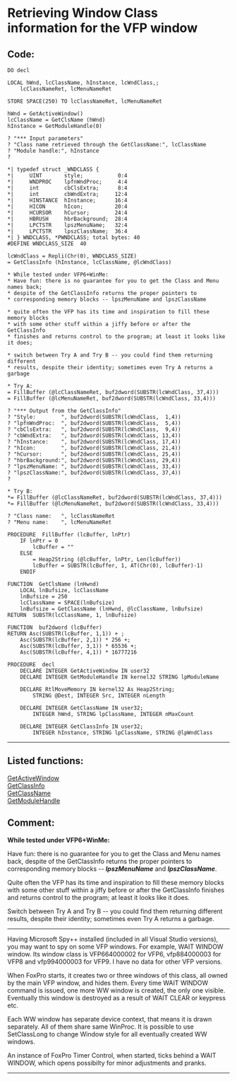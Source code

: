 
# Retrieving Window Class information for the VFP window

## Code:
```foxpro  
DO decl

LOCAL hWnd, lcClassName, hInstance, lcWndClass,;
	lcClassNameRet, lcMenuNameRet

STORE SPACE(250) TO lcClassNameRet, lcMenuNameRet

hWnd = GetActiveWindow()
lcClassName = GetClsName (hWnd)
hInstance = GetModuleHandle(0)

? "*** Input parameters"
? "Class name retrieved through the GetClassName:", lcClassName
? "Module handle:", hInstance
?

*| typedef struct _WNDCLASS {
*|     UINT       style;           0:4
*|     WNDPROC    lpfnWndProc;     4:4
*|     int        cbClsExtra;      8:4
*|     int        cbWndExtra;     12:4
*|     HINSTANCE  hInstance;      16:4
*|     HICON      hIcon;          20:4
*|     HCURSOR    hCursor;        24:4
*|     HBRUSH     hbrBackground;  28:4
*|     LPCTSTR    lpszMenuName;   32:4
*|     LPCTSTR    lpszClassName;  36:4
*| } WNDCLASS, *PWNDCLASS; total bytes: 40
#DEFINE WNDCLASS_SIZE  40

lcWndClass = Repli(Chr(0), WNDCLASS_SIZE)
= GetClassInfo (hInstance, lcClassName, @lcWndClass)

* While tested under VFP6+WinMe:
* Have fun: there is no guarantee for you to get the Class and Menu names back;
* despite of the GetClassInfo returns the proper pointers to
* corresponding memory blocks -- lpszMenuName and lpszClassName

* quite often the VFP has its time and inspiration to fill these memory blocks
* with some other stuff within a jiffy before or after the GetClassInfo
* finishes and returns control to the program; at least it looks like it does;

* switch between Try A and Try B -- you could find them returning different
* results, despite their identity; sometimes even Try A returns a garbage

* Try A:
= FillBuffer (@lcClassNameRet, buf2dword(SUBSTR(lcWndClass, 37,4)))
= FillBuffer (@lcMenuNameRet, buf2dword(SUBSTR(lcWndClass, 33,4)))

? "*** Output from the GetClassInfo"
? "Style:        ", buf2dword(SUBSTR(lcWndClass,  1,4))
? "lpfnWndProc:  ", buf2dword(SUBSTR(lcWndClass,  5,4))
? "cbClsExtra:   ", buf2dword(SUBSTR(lcWndClass,  9,4))
? "cbWndExtra:   ", buf2dword(SUBSTR(lcWndClass, 13,4))
? "hInstance:    ", buf2dword(SUBSTR(lcWndClass, 17,4))
? "hIcon:        ", buf2dword(SUBSTR(lcWndClass, 21,4))
? "hCursor:      ", buf2dword(SUBSTR(lcWndClass, 25,4))
? "hbrBackground:", buf2dword(SUBSTR(lcWndClass, 29,4))
? "lpszMenuName: ", buf2dword(SUBSTR(lcWndClass, 33,4))
? "lpszClassName:", buf2dword(SUBSTR(lcWndClass, 37,4))
?

* Try B:
*= FillBuffer (@lcClassNameRet, buf2dword(SUBSTR(lcWndClass, 37,4)))
*= FillBuffer (@lcMenuNameRet, buf2dword(SUBSTR(lcWndClass, 33,4)))

? "Class name:   ", lcClassNameRet
? "Menu name:    ", lcMenuNameRet

PROCEDURE  FillBuffer (lcBuffer, lnPtr)
	IF lnPtr = 0
		lcBuffer = ""
	ELSE
		= Heap2String (@lcBuffer, lnPtr, Len(lcBuffer))
		lcBuffer = SUBSTR(lcBuffer, 1, AT(Chr(0), lcBuffer)-1)
	ENDIF

FUNCTION  GetClsName (lnHwnd)
	LOCAL lnBufsize, lcClassName
	lnBufsize = 250
	lcClassName = SPACE(lnBufsize)
	lnBufsize = GetClassName (lnHwnd, @lcClassName, lnBufsize)
RETURN  SUBSTR(lcClassName, 1, lnBufsize)

FUNCTION  buf2dword (lcBuffer)
RETURN Asc(SUBSTR(lcBuffer, 1,1)) + ;
	Asc(SUBSTR(lcBuffer, 2,1)) * 256 +;
	Asc(SUBSTR(lcBuffer, 3,1)) * 65536 +;
	Asc(SUBSTR(lcBuffer, 4,1)) * 16777216

PROCEDURE  decl
	DECLARE INTEGER GetActiveWindow IN user32
	DECLARE INTEGER GetModuleHandle IN kernel32 STRING lpModuleName

	DECLARE RtlMoveMemory IN kernel32 As Heap2String;
		STRING @Dest, INTEGER Src, INTEGER nLength

	DECLARE INTEGER GetClassName IN user32;
		INTEGER hWnd, STRING lpClassName, INTEGER nMaxCount

	DECLARE INTEGER GetClassInfo IN user32;
		INTEGER hInstance, STRING lpClassName, STRING @lpWndClass  
```  
***  


## Listed functions:
[GetActiveWindow](../libraries/user32/GetActiveWindow.md)  
[GetClassInfo](../libraries/user32/GetClassInfo.md)  
[GetClassName](../libraries/user32/GetClassName.md)  
[GetModuleHandle](../libraries/kernel32/GetModuleHandle.md)  

## Comment:
**While tested under VFP6+WinMe:**  
  
Have fun: there is no guarantee for you to get the Class and Menu names back, despite of the GetClassInfo returns the proper pointers to corresponding memory blocks -- ***lpszMenuName*** and ***lpszClassName***.  
  
Quite often the VFP has its time and inspiration to fill these memory blocks with some other stuff within a jiffy before or after the GetClassInfo finishes and returns control to the program; at least it looks like it does.  
  
Switch between Try A and Try B -- you could find them returning different results, despite their identity; sometimes even Try A returns a garbage.  
  
* * *  
Having Microsoft Spy++ installed (included in all Visual Studio versions), you may want to spy on some VFP windows. For example, WAIT WINDOW window. Its window class is VFP664000002 for VFP6, vfp884000003 for VFP8 and vfp994000003 for VFP9. I have no data for other VFP versions.  
  
When FoxPro starts, it creates two or three windows of this class, all owned by the main VFP window, and hides them. Every time WAIT WINDOW command is issued, one more WW window is created, the only one visible. Eventually this window is destroyed as a result of WAIT CLEAR or keypress etc.  
  
Each WW window has separate device context, that means it is drawn separately. All of them share same WinProc. It is possible to use SetClassLong to change Window style for all eventually created WW windows.  
  
An instance of FoxPro Timer Control, when started, ticks behind a WAIT WINDOW, which opens possibilty for minor adjustments and pranks.  
  
***  

